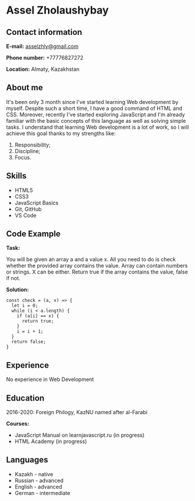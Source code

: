 # Assel Zholaushybay
## Contact information
**E-mail:** asselzhly@gmail.com

**Phone number:** +77776827272

**Location:** Almaty, Kazakhstan

## About me
It's been only 3 month since I've started learning Web development by myself. Despite such a short time, I have a good command of HTML and CSS. Moreover, recently I've started exploring JavaScript and I'm already familiar with the basic concepts of this language as well as solving simple tasks. 
I understand that learning Web development is a lot of work, so I will achieve this goal thanks to my strengths like: 
1. Responsibility;
2. Discipline;
3. Focus.

## Skills 
* HTML5
* CSS3
* JavaScript Basics
* Git, GitHub
* VS Code

## Code Example 
**Task:**

You will be given an array a and a value x. All you need to do is check whether the provided array contains the value.
Array can contain numbers or strings. X can be either.
Return true if the array contains the value, false if not.

**Solution:**
```
const check = (a, x) => {
  let i = 0;
  while (i < a.length) {
    if (a[i] == x) {
      return true;
    }
    i = i + 1;
  }
  return false;
}
```

## Experience 
No experience in Web Development

## Education
2016-2020: Foreign Philogy, KazNU named after al-Farabi

**Courses:**
* JavaScript Manual on learnjavascript.ru (in progress)
* HTML Academy (in progress)

## Languages
* Kazakh - native
* Russian - advanced
* English - advanced
* German - intermediate
